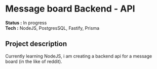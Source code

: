 # Message board Backend - API

**Status :** In progress  
**Tech :** NodeJS, PostgresSQL, Fastify, Prisma

## Project description

Currently learning NodeJS, i am creating a backend api for a message board (in the like of reddit).